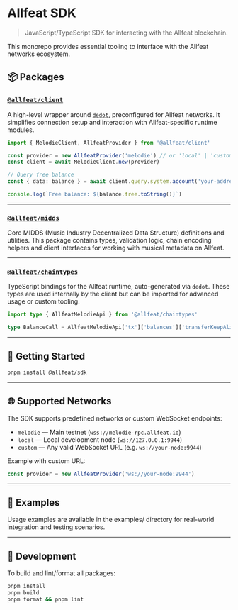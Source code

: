 # Allfeat SDK

> JavaScript/TypeScript SDK for interacting with the Allfeat blockchain.

This monorepo provides essential tooling to interface with the Allfeat networks ecosystem.

## 📦 Packages

### [`@allfeat/client`](./packages/client)

A high-level wrapper around [`dedot`](https://github.com/hi-dust/dedot), preconfigured for Allfeat networks. It simplifies connection setup and interaction with Allfeat-specific runtime modules.

```ts
import { MelodieClient, AllfeatProvider } from '@allfeat/client'

const provider = new AllfeatProvider('melodie') // or 'local' | 'custom-url'
const client = await MelodieClient.new(provider)

// Query free balance
const { data: balance } = await client.query.system.account('your-address-here')

console.log(`Free balance: ${balance.free.toString()}`)
```

---

### [`@allfeat/midds`](./packages/midds)

Core MIDDS (Music Industry Decentralized Data Structure) definitions and utilities.
This package contains types, validation logic, chain encoding helpers and client interfaces for working with musical metadata on Allfeat.

---

### [`@allfeat/chaintypes`](./packages/chaintypes)

TypeScript bindings for the Allfeat runtime, auto-generated via `dedot`.
These types are used internally by the client but can be imported for advanced usage or custom tooling.

```ts
import type { AllfeatMelodieApi } from '@allfeat/chaintypes'

type BalanceCall = AllfeatMelodieApi['tx']['balances']['transferKeepAlive']
```

---

## 🚀 Getting Started

```bash
pnpm install @allfeat/sdk
```

---

## 🌐 Supported Networks

The SDK supports predefined networks or custom WebSocket endpoints:

- `melodie` — Main testnet (`wss://melodie-rpc.allfeat.io`)
- `local` — Local development node (`ws://127.0.0.1:9944`)
- `custom` — Any valid WebSocket URL (e.g. `ws://your-node:9944`)

Example with custom URL:

```ts
const provider = new AllfeatProvider('ws://your-node:9944')
```

---

## 📁 Examples

Usage examples are available in the examples/ directory for real-world integration and testing scenarios.

---

## 🧪 Development

To build and lint/format all packages:

```bash
pnpm install
pnpm build
pnpm format && pnpm lint
```
